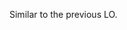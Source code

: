 <panel type="warning" header="`W3.5a` Can explain the need for avoiding error-prone shortcuts :star::star:" expanded no-close>
  <include src="../../book/codeQuality/avoidShortcuts/introduction/full.md" boilerplate />
</panel>

<!-- ==================================================================================================== -->

<panel type="warning" header="`W3.5b` Can follow basic guidelines for avoiding unsafe shortcuts :star::star:" expanded no-close>
  <include src="../../book/codeQuality/avoidShortcuts/basic/full.md" boilerplate />
  <panel header="{{glyphicon_folder_close}} Evidence" expanded>

<include src="outcome-readability.md#common-evidence" />

  </panel>
</panel>

<!-- ==================================================================================================== -->

<panel type="info" header="`W3.5c` Can follow intermediate guidelines for avoiding unsafe shortcuts :star::star::star:" expanded no-close>
  <include src="../../book/codeQuality/avoidShortcuts/intermediate/full.md" boilerplate />
  <panel header="{{glyphicon_folder_close}} Evidence" expanded>

Similar to the previous LO.

  </panel>
</panel>
